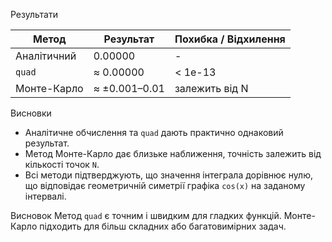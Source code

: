 Результати

| Метод         | Результат       | Похибка / Відхилення |
|---------------|------------------|-----------------------|
| Аналітичний   | 0.00000          | -                     |
| `quad`        | ≈ 0.00000        | < 1e-13               |
| Монте-Карло   | ≈ ±0.001–0.01    | залежить від N        |

Висновки
- Аналітичне обчислення та `quad` дають практично однаковий результат.
- Метод Монте-Карло дає близьке наближення, точність залежить від кількості точок `N`.
- Всі методи підтверджують, що значення інтеграла дорівнює нулю, що відповідає геометричній симетрії графіка `cos(x)` на заданому інтервалі.

 Висновок
Метод `quad` є точним і швидким для гладких функцій. Монте-Карло підходить для більш складних або багатовимірних задач.